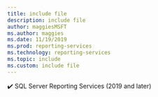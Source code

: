 ```yaml
---
title: include file
description: include file
author: maggiesMSFT
ms.author: maggies
ms.date: 11/19/2019
ms.prod: reporting-services
ms.technology: reporting-services
ms.topic: include
ms.custom: include file
---
```



✔️&nbsp;SQL&nbsp;Server&nbsp;Reporting&nbsp;Services (2019 and later)